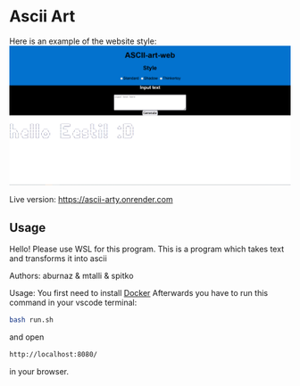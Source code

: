 # Ascii Art

Here is an example of the website style:
<img src="tere.png">

Live version: 
https://ascii-arty.onrender.com

## Usage
Hello! Please use WSL for this program.
This is a program which takes text and transforms it into ascii

Authors: aburnaz & mtalli & spitko

Usage: You first need to install [Docker](https://docs.docker.com/get-docker/)
Afterwards you have to run this command in your vscode terminal: 
```bash
bash run.sh
```
and open 
```bash
http://localhost:8080/
```
 in your browser.

